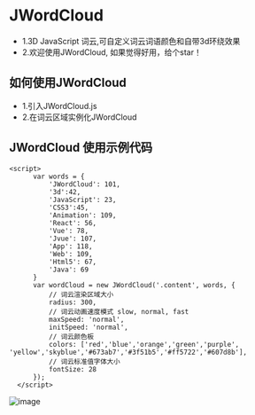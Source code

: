 # JWordCloud
- 1.3D JavaScript 词云,可自定义词云词语颜色和自带3d环绕效果
- 2.欢迎使用JWordCloud, 如果觉得好用，给个star！

## 如何使用JWordCloud
- 1.引入JWordCloud.js
- 2.在词云区域实例化JWordCloud
  
## JWordCloud 使用示例代码
```
<script>
      var words = {
          'JWordCloud': 101,
          '3d':42,
          'JavaScript': 23,
          'CSS3':45,
          'Animation': 109,
          'React': 56,
          'Vue': 78,
          'Jvue': 107,
          'App': 118,
          'Web': 109,
          'Html5': 67,
          'Java': 69
      }
      var wordCloud = new JWordCloud('.content', words, {
          // 词云渲染区域大小
          radius: 300,
          // 词云动画速度模式 slow, normal, fast
          maxSpeed: 'normal',
          initSpeed: 'normal',
          // 词云颜色板
          colors: ['red','blue','orange','green','purple', 'yellow','skyblue','#673ab7','#3f51b5','#ff5722','#607d8b'],
          // 词云标准值字体大小
          fontSize: 28
      });
  </script>
```
![image](http://www.jasonlee.top/public/webs/wordCloud.gif)